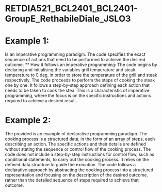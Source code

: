 # RETDIA521_BCL2401_BCL2401-GroupE_RethabileDiale_JSLO3

# Example 1:
Is an imperative programming paradigm.
The code specifies the exact sequence of actions that need to be performed to achieve the desired outcome.
** How it follows an imperative programming:
The code begins by declaring and initialising the variables grill temperature and steak temperature to 0 deg, in order to store the temperature of the grill and steak respectively.
The code proceeds to perform the steps of cooking the steak one by one. It follows a step-by-step approach defining each action that needs to be taken to cook the stea. This is a characteristic of imperative programming, where the focus is on the specific instructions and actions required to achieve a desired result.


# Example 2:
The provided is an example of declarative programming paradigm.
The cooking process is a structured data, in the form of an array of steps, each describing an action.
The specific actions and their details are defined without stating the sequence or control flow of the cooking process. The code does not include a step-by-step instructions for control flow, such as conditional statements, to carry out the cooking process.
It relies on the defined data structure to guide the execution.
The code follows a declarative approach by abstracting the cooking process into a structured representation and focusing on the description of the desired outcome, rather than the detailed sequence of steps required to achieve that outcome.
